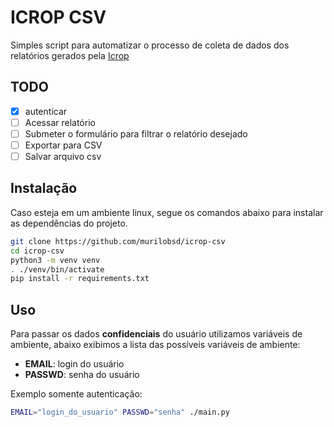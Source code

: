 # ICROP CSV

Simples script para automatizar o processo de coleta de dados dos relatórios
gerados pela [Icrop][1]

## TODO

- [x] autenticar
- [ ] Acessar relatório
- [ ] Submeter o formulário para filtrar o relatório desejado
- [ ] Exportar para CSV
- [ ] Salvar arquivo csv

## Instalação

Caso esteja em um ambiente linux, segue os comandos abaixo para instalar as
dependências do projeto.

```bash
git clone https://github.com/murilobsd/icrop-csv
cd icrop-csv
python3 -m venv venv
. ./venv/bin/activate
pip install -r requirements.txt
```

## Uso

Para passar os dados **confidenciais** do usuário utilizamos variáveis de
ambiente, abaixo exibimos a lista das possíveis variáveis de ambiente:

- **EMAIL**: login do usuário
- **PASSWD**: senha do usuário

Exemplo somente autenticação:

```bash
EMAIL="login_do_usuario" PASSWD="senha" ./main.py
```

[1]: https://icrop.online/
